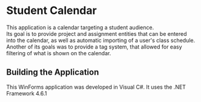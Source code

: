 # Student Calendar

This application is a calendar targeting a student audience. <br>
Its goal is to provide project and assignment entities that can be entered into the calendar, as well as automatic importing of a user's class schedule. <br> 
Another of its goals was to provide a tag system, that allowed for easy filtering of what is shown on the calendar.

## Building the Application

This WinForms application was developed in Visual C#. It uses the .NET Framework 4.6.1

